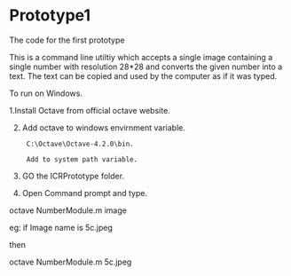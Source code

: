 # Prototype1
The code for the first prototype 

This is a command line utiltiy which accepts a single image containing a single number with resolution 28*28 and
converts the given number into a text. The text can be copied and used by the computer as if it was typed.
 


To run on Windows.

1.Install Octave from official octave website.

2. Add octave to windows envirnment variable.


		C:\Octave\Octave-4.2.0\bin.
		
		Add to system path variable.
				
		

3. GO the ICRPrototype folder.


4. Open Command prompt and type.



octave NumberModule.m image


eg: if Image name is 5c.jpeg


then


octave NumberModule.m 5c.jpeg


